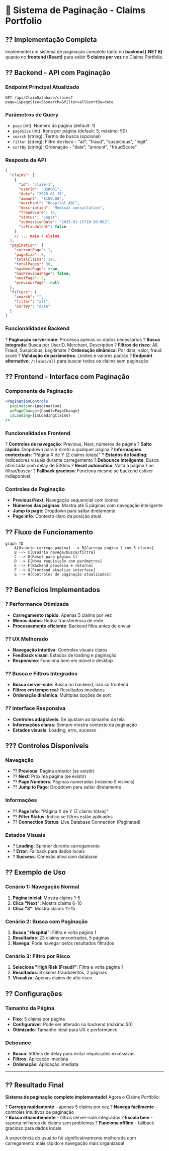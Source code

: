 # 📄 Sistema de Paginação - Claims Portfolio

## ?? Implementação Completa

Implementei um sistema de paginação completo tanto no **backend (.NET 8)** quanto no **frontend (React)** para exibir **5 claims por vez** no Claims Portfolio.

## ?? Backend - API com Paginação

### Endpoint Principal Atualizado
```http
GET /api/ClaimDatabase/claims?page=1&pageSize=5&search=&filter=all&sortBy=date
```

### Parâmetros de Query
- `page` (int): Número da página (default: 1)
- `pageSize` (int): Itens por página (default: 5, máximo: 50)
- `search` (string): Termo de busca (opcional)
- `filter` (string): Filtro de risco - "all", "fraud", "suspicious", "legit"
- `sortBy` (string): Ordenação - "date", "amount", "fraudScore"

### Resposta da API
```json
{
  "claims": [
    {
      "id": "claim-1",
      "userId": "USR001",
      "date": "2025-01-15",
      "amount": "$100.00",
      "merchant": "Hospital ABC",
      "description": "Medical consultation",
      "fraudScore": 15,
      "status": "Legit",
      "submissionDate": "2025-01-15T10:30:00Z",
      "isFraudulent": false
    }
    // ... mais 4 claims
  ],
  "pagination": {
    "currentPage": 1,
    "pageSize": 5,
    "totalClaims": 147,
    "totalPages": 30,
    "hasNextPage": true,
    "hasPreviousPage": false,
    "nextPage": 2,
    "previousPage": null
  },
  "filters": {
    "search": "",
    "filter": "all",
    "sortBy": "date"
  }
}
```

### Funcionalidades Backend
? **Paginação server-side**: Processa apenas os dados necessários
? **Busca integrada**: Busca por UserID, Merchant, Description
? **Filtros de risco**: All, Fraud, Suspicious, Legitimate
? **Ordenação dinâmica**: Por data, valor, fraud score
? **Validação de parâmetros**: Limites e valores padrão
? **Endpoint alternativo**: `/claims/all` para buscar todos os claims sem paginação

## ?? Frontend - Interface com Paginação

### Componente de Paginação
```jsx
<PaginationControls 
  pagination={pagination}
  onPageChange={handlePageChange}
  isLoading={isLoadingClaims}
/>
```

### Funcionalidades Frontend
? **Controles de navegação**: Previous, Next, números de página
? **Salto rápido**: Dropdown para ir direto a qualquer página
? **Informações contextuais**: "Página X de Y (Z claims totais)"
? **Estados de loading**: Indicadores visuais durante carregamento
? **Debounce inteligente**: Busca otimizada com delay de 500ms
? **Reset automático**: Volta à página 1 ao filtrar/buscar
? **Fallback gracioso**: Funciona mesmo se backend estiver indisponível

### Controles de Paginação
- **Previous/Next**: Navegação sequencial com ícones
- **Números das páginas**: Mostra até 5 páginas com navegação inteligente
- **Jump to page**: Dropdown para saltar diretamente
- **Page info**: Contexto claro da posição atual

## ?? Fluxo de Funcionamento

```mermaid
graph TD
    A[Usuário carrega página] --> B[Carrega página 1 com 5 claims]
    B --> C[Usuário navega/busca/filtra]
    C --> D[Reset para página 1]
    D --> E[Nova requisição com parâmetros]
    E --> F[Backend processa e retorna]
    F --> G[Frontend atualiza interface]
    G --> H[Controles de paginação atualizados]
```

## ?? Benefícios Implementados

### ? Performance Otimizada
- **Carregamento rápido**: Apenas 5 claims por vez
- **Menos dados**: Reduz transferência de rede
- **Processamento eficiente**: Backend filtra antes de enviar

### ?? UX Melhorado
- **Navegação intuitiva**: Controles visuais claros
- **Feedback visual**: Estados de loading e paginação
- **Responsivo**: Funciona bem em móvel e desktop

### ?? Busca e Filtros Integrados
- **Busca server-side**: Busca no backend, não só frontend
- **Filtros em tempo real**: Resultados imediatos
- **Ordenação dinâmica**: Múltiplas opções de sort

### ?? Interface Responsiva
- **Controles adaptáveis**: Se ajustam ao tamanho da tela
- **Informações claras**: Sempre mostra contexto da paginação
- **Estados visuais**: Loading, erro, sucesso

## ??? Controles Disponíveis

### Navegação
- ?? **Previous**: Página anterior (se existir)
- ?? **Next**: Próxima página (se existir)
- ?? **Page Numbers**: Páginas numeradas (máximo 5 visíveis)
- ?? **Jump to Page**: Dropdown para saltar diretamente

### Informações
- ?? **Page Info**: "Página X de Y (Z claims totais)"
- ?? **Filter Status**: Indica se filtros estão aplicados
- ?? **Connection Status**: Live Database Connection (Paginated)

### Estados Visuais
- ? **Loading**: Spinner durante carregamento
- ? **Error**: Fallback para dados locais
- ? **Success**: Conexão ativa com database

## ?? Exemplo de Uso

### Cenário 1: Navegação Normal
1. **Página inicial**: Mostra claims 1-5
2. **Clica "Next"**: Mostra claims 6-10
3. **Clica "3"**: Mostra claims 11-15

### Cenário 2: Busca com Paginação
1. **Busca "Hospital"**: Filtra e volta página 1
2. **Resultados**: 23 claims encontrados, 5 páginas
3. **Navega**: Pode navegar pelos resultados filtrados

### Cenário 3: Filtro por Risco
1. **Seleciona "High Risk (Fraud)"**: Filtra e volta página 1
2. **Resultados**: 8 claims fraudulentos, 2 páginas
3. **Visualiza**: Apenas claims de alto risco

## ?? Configurações

### Tamanho da Página
- **Fixo**: 5 claims por página
- **Configurável**: Pode ser alterado no backend (máximo 50)
- **Otimizado**: Tamanho ideal para UX e performance

### Debounce
- **Busca**: 500ms de delay para evitar requisições excessivas
- **Filtros**: Aplicação imediata
- **Ordenação**: Aplicação imediata

---

## ?? Resultado Final

**Sistema de paginação completo implementado!** Agora o Claims Portfolio:

? **Carrega rapidamente** - apenas 5 claims por vez
? **Navega facilmente** - controles intuitivos de paginação  
? **Busca eficientemente** - filtros server-side integrados
? **Escala bem** - suporta milhares de claims sem problemas
? **Funciona offline** - fallback gracioso para dados locais

A experiência do usuário foi significativamente melhorada com carregamento mais rápido e navegação mais organizada!